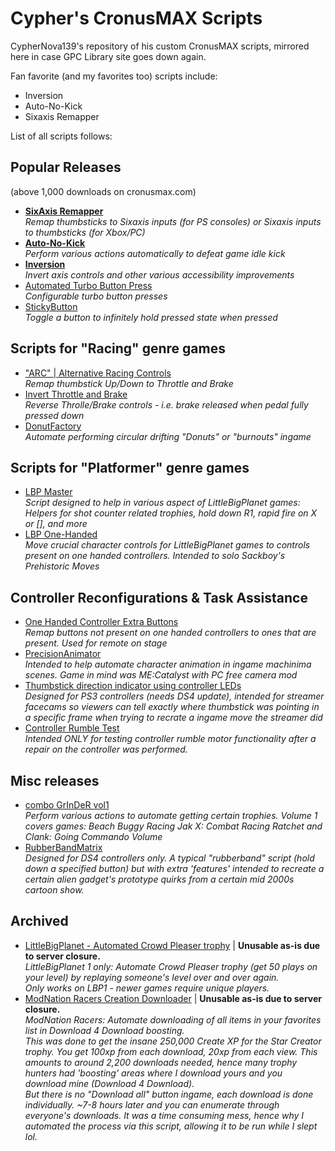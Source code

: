 # Cypher's CronusMAX Scripts  
  
CypherNova139's repository of his custom CronusMAX scripts, mirrored here in case GPC Library site goes down again.  
  
Fan favorite (and my favorites too) scripts include:  
 - Inversion  
 - Auto-No-Kick  
 - Sixaxis Remapper  
   
List of all scripts follows:   
   
## Popular Releases  
(above 1,000 downloads on cronusmax.com)  
- **[SixAxis Remapper](Sixaxis%20Remapper/Sixaxis%20Remapper.gpc)**  
*Remap thumbsticks to Sixaxis inputs (for PS consoles) or Sixaxis inputs to thumbsticks (for Xbox/PC)*  
- **[Auto-No-Kick](Auto-No-Kick/Auto-No-Kick.gpc)**  
*Perform various actions automatically to defeat game idle kick*  
- **[Inversion](Inversion/Inversion.gpc)**  
*Invert axis controls and other various accessibility improvements*  
- [Automated Turbo Button Press](Automated%20Turbo%20Button%20Press/Automated%20Turbo%%20Press.gpc)  
*Configurable turbo button presses*  
- [StickyButton](StickyButton/StickyButton.gpc)  
*Toggle a button to infinitely hold pressed state when pressed*  
  
## Scripts for "Racing" genre games  
- ["ARC" | Alternative Racing Controls](Racing/ARC%20Alternative%20Racing%20Controls.gpc)  
*Remap thumbstick Up/Down to Throttle and Brake*  
- [Invert Throttle and Brake](Racing/Invert%20Throttle%20and%20Brake.gpc)  
*Reverse Throlle/Brake controls - i.e. brake released when pedal fully pressed down*  
- [DonutFactory](Racing/DonutFactory.gpc)  
*Automate performing circular drifting "Donuts" or "burnouts" ingame*  
  
## Scripts for "Platformer" genre games  
- [LBP Master](LBP/LBP%20Master.gpc)  
*Script designed to help in various aspect of LittleBigPlanet games: Helpers for shot counter related trophies, hold down R1, rapid fire on X or [], and more*  
- [LBP One-Handed](LBP/LBP%20One-Handed.gpc)  
*Move crucial character controls for LittleBigPlanet games to controls present on one handed controllers. Intended to solo Sackboy's Prehistoric Moves*  
  
## Controller Reconfigurations & Task Assistance  
- [One Handed Controller Extra Buttons](One%20Handed%20Controller%20Extra%20Buttons/One%20Handed%20Controller%20Extra%20Buttons.gpc)  
*Remap buttons not present on one handed controllers to ones that are present. Used for remote on stage*  
- [PrecisionAnimator](PrecisionAnimator/PrecisionAnimator.gpc)  
*Intended to help automate character animation in ingame machinima scenes. Game in mind was ME:Catalyst with PC free camera mod*  
- [Thumbstick direction indicator using controller LEDs](misc/DirectionIndicator.gpc)  
*Designed for PS3 controllers (needs DS4 update), intended for streamer facecams so viewers can tell exactly where thumbstick was pointing in a specific frame when trying to recrate a ingame move the streamer did*  
- [Controller Rumble Test](misc/Controller%20Rumble%20Test.gpc)  
*Intended ONLY for testing controller rumble motor functionality after a repair on the controller was performed.*  
  
## Misc releases  
- [combo GrInDeR vol1](misc/combo%20GrInDeR%20vol1.gpc)  
*Perform various actions to automate getting certain trophies. Volume 1 covers games:  Beach Buggy Racing Jak X: Combat Racing Ratchet and Clank: Going Commando Volume*  
- [RubberBandMatrix](misc/RubberBandMatrix.gpc)  
*Designed for DS4 controllers only. A typical "rubberband" script (hold down a specified button) but with extra 'features' intended to recreate a certain alien gadget's prototype quirks from a certain mid 2000s cartoon show.*  
  
  
  
  
## Archived  
- [LittleBigPlanet - Automated Crowd Pleaser trophy](Archived/LittleBigPlanet%20-%20Automated%20Crowd%20Pleaser%20trophy.gpc) | **Unusable as-is due to server closure.**  
*LittleBigPlanet 1 only: Automate Crowd Pleaser trophy (get 50 plays on your level) by replaying someone's level over and over again.*    
*Only works on LBP1 - newer games require unique players.*    
- [ModNation Racers Creation Downloader](Archived/ModNation%20Racers%20Creation%20Downloader.gpc) | **Unusable as-is due to server closure.**  
*ModNation Racers: Automate downloading of all items in your favorites list in Download 4 Download boosting.*  
*This was done to get the insane 250,000 Create XP for the Star Creator trophy. You get 100xp from each download, 20xp from each view. This amounts to around 2,200 downloads needed, hence many trophy hunters had 'boosting' areas where I download yours and you download mine (Download 4 Download).*  
*But there is no "Download all" button ingame, each download is done individually. ~7-8 hours later and you can enumerate through everyone's downloads. It was a time consuming mess, hence why I automated the process via this script, allowing it to be run while I slept lol.*   